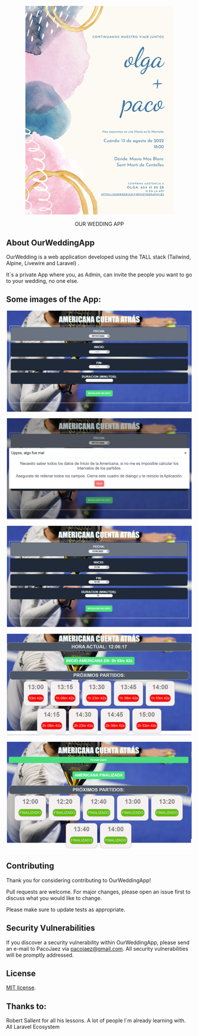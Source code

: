 <p align="center"><img src="https://github.com/pacojaez/ourwedding/blob/master/public/img/olgapaco.png?raw=true" width="400"></p>

<p align="center">
OUR WEDDING APP
</p>

## About OurWeddingApp

OurWedding is a web application developed using the TALL stack (Tailwind, Alpine, Livewire and Laravel) . 

It´s a private App where you, as Admin, can invite the people you want to go to your wedding, no one else.

## Some images of the App:
<p align="center">
  <img src="https://github.com/pacojaez/americanasTimer/blob/master/material/imgReadMe/AmericanaTimer1.png?raw=true" alt="Americana Portada" width="500">
</p>
<p align="center">
  <img src="https://github.com/pacojaez/americanasTimer/blob/master/material/imgReadMe/AmericanaTimer2.png?raw=true" alt="Americana Portada" width="500">
</p>
<p align="center">
  <img src="https://github.com/pacojaez/americanasTimer/blob/master/material/imgReadMe/AmericanaTimer3.png?raw=true" alt="Americana Portada" width="500">
</p>
<p align="center">
  <img src="https://github.com/pacojaez/americanasTimer/blob/master/material/imgReadMe/AmericanaTimer4.png?raw=true" alt="Americana Portada" width="500">
</p>
<p align="center">
  <img src="https://github.com/pacojaez/americanasTimer/blob/master/material/imgReadMe/AmericanaTimer5.png?raw=true" alt="Americana Portada" width="500">
</p>


## Contributing

Thank you for considering contributing to OurWeddingApp!

Pull requests are welcome. For major changes, please open an issue first to discuss what you would like to change.

Please make sure to update tests as appropriate.

## Security Vulnerabilities

If you discover a security vulnerability within OurWeddingApp, please send an e-mail to PacoJaez via [pacojaez@gmail.com](mailto:pacojaez@gmail.com). All security vulnerabilities will be promptly addressed.

## License

[MIT license](https://opensource.org/licenses/MIT).

## Thanks to:
Robert Sallent for all his lessons.
A lot of people I´m already learning with.
All Laravel Ecosystem
